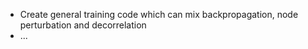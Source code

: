 - Create general training code which can mix backpropagation, node perturbation and decorrelation
- ...